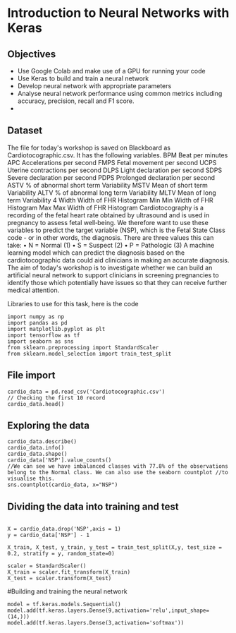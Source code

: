 # Introduction to Neural Networks with Keras

## Objectives
- Use Google Colab and make use of a GPU for running your code
- Use Keras to build and train a neural network
- Develop neural network with appropriate parameters
- Analyse neural network performance using common metrics including accuracy, precision, recall and F1 score.
- 
## Dataset
The file for today's workshop is saved on Blackboard as Cardiotocographic.csv. It has
the following variables.
BPM Beat per minutes
APC Accelerations per second
FMPS Fetal movement per second
UCPS Uterine contractions per second DLPS Light declaration per second
SDPS Severe declaration per second
PDPS Prolonged declaration per second ASTV % of abnormal short term Variability MSTV Mean of short term Variability ALTV % of abnormal long term Variability MLTV Mean of long term Variability
                        4
  Width Width of FHR Histogram
Min Min Width of FHR Histogram Max Max Width of FHR Histogram
Cardiotocography is a recording of the fetal heart rate obtained by ultrasound and is used in pregnancy to assess fetal well‐being. We therefore want to use these variables to predict the target variable (NSP), which is the Fetal State Class code - or in other words, the diagnosis.
There are three values this can take:
• N = Normal (1)
• S = Suspect (2)
• P = Pathologic (3)
A machine learning model which can predict the diagnosis based on the cardiotocographic data could aid clinicians in making an accurate diagnosis. The aim of today's workshop is to investigate whether we can build an artificial neural network to support clinicians in screening pregnancies to identify those which potentially have issues so that they can receive further medical attention.


Libraries to use for this task, here is the code

```
import numpy as np
import pandas as pd
import matplotlib.pyplot as plt
import tensorflow as tf
import seaborn as sns
from sklearn.preprocessing import StandardScaler
from sklearn.model_selection import train_test_split
```

## File import
```
cardio_data = pd.read_csv('Cardiotocographic.csv')
// Checking the first 10 record
cardio_data.head()
```

## Exploring the data

```
cardio_data.describe()
cardio_data.info()
cardio_data.shape()
cardio_data['NSP'].value_counts()
//We can see we have imbalanced classes with 77.8% of the observations belong to the Normal class. We can also use the seaborn countplot //to visualise this.
sns.countplot(cardio_data, x="NSP")

```

## Dividing the data into training and test 
```

X = cardio_data.drop('NSP',axis = 1)
y = cardio_data['NSP'] - 1

X_train, X_test, y_train, y_test = train_test_split(X,y, test_size = 0.2, stratify = y, random_state=0)

scaler = StandardScaler()
X_train = scaler.fit_transform(X_train)
X_test = scaler.transform(X_test)

```

#Building and training the neural network
```
model = tf.keras.models.Sequential()
model.add(tf.keras.layers.Dense(9,activation='relu',input_shape=(14,)))
model.add(tf.keras.layers.Dense(3,activation='softmax'))
```
